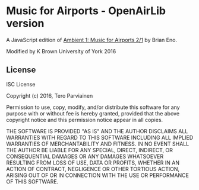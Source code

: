 # Music for Airports - OpenAirLib version

A JavaScript edition of [Ambient 1: Music for Airports 2/1](https://en.wikipedia.org/wiki/Ambient_1:_Music_for_Airports)
by Brian Eno.

Modified by K Brown
University of York
2016

## License

ISC License

Copyright (c) 2016, Tero Parviainen

Permission to use, copy, modify, and/or distribute this software for any purpose with or without fee is hereby granted, provided that the above copyright notice and this permission notice appear in all copies.

THE SOFTWARE IS PROVIDED "AS IS" AND THE AUTHOR DISCLAIMS ALL WARRANTIES WITH REGARD TO THIS SOFTWARE INCLUDING ALL IMPLIED WARRANTIES OF MERCHANTABILITY AND FITNESS. IN NO EVENT SHALL THE AUTHOR BE LIABLE FOR ANY SPECIAL, DIRECT, INDIRECT, OR CONSEQUENTIAL DAMAGES OR ANY DAMAGES WHATSOEVER RESULTING FROM LOSS OF USE, DATA OR PROFITS, WHETHER IN AN ACTION OF CONTRACT, NEGLIGENCE OR OTHER TORTIOUS ACTION, ARISING OUT OF OR IN CONNECTION WITH THE USE OR PERFORMANCE OF THIS SOFTWARE.
